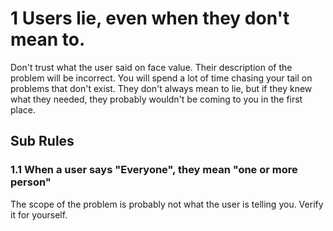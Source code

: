 # 1 Users lie, even when they don't mean to.

Don't trust what the user said on face value. Their description of the problem will be incorrect. You will spend a lot of time chasing your tail on problems that don't exist. They don't always mean to lie, but if they knew what they needed, they probably wouldn't be coming to you in the first place.

## Sub Rules

### 1.1 When a user says "Everyone", they mean "one or more person"

The scope of the problem is probably not what the user is telling you. Verify it for yourself.
